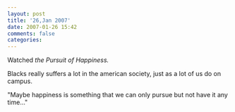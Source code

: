 ```yaml
---
layout: post
title: '26,Jan 2007'
date: 2007-01-26 15:42
comments: false
categories: 
---
```

    

Watched _the Pursuit of Happiness._

Blacks really suffers a lot in the american society, just as a lot of us do on campus.

"Maybe happiness is something that we can only pursue but not have it any time..."
